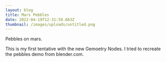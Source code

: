 ```yaml
---
layout: blog
title: Mars Pebbles
date: 2022-04-19T12:31:59.663Z
thumbnail: /images/uploads/untitled.png
---
```

Pebbles on mars.  

This is my first tentative with the new Gemoetry Nodes. I tried to recreate the pebbles demo from blender.com.